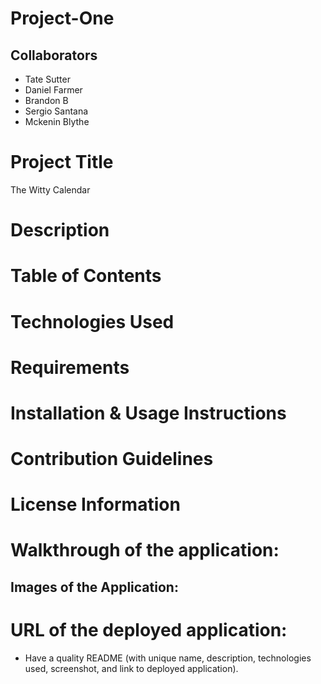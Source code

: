 # Project-One

## Collaborators
- Tate Sutter
- Daniel Farmer
- Brandon B
- Sergio Santana
- Mckenin Blythe

# Project Title
The Witty Calendar

# Description

# Table of Contents

# Technologies Used

# Requirements 

# Installation & Usage Instructions

# Contribution Guidelines

# License Information

# Walkthrough of the application:
## Images of the Application:

# URL of the deployed application:

* Have a quality README (with unique name, description, technologies used, screenshot, and link to deployed application).